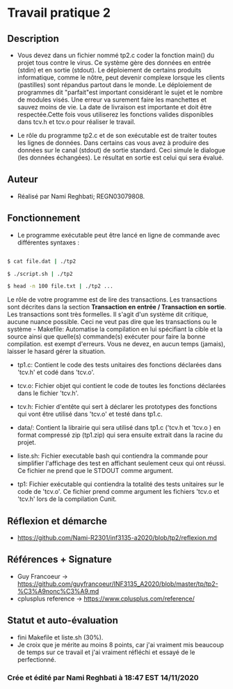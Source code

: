  # Travail pratique 2

   ## Description
   - Vous devez dans un fichier nommé tp2.c coder la fonction main() du projet tous contre le virus. Ce système gère des données en entrée (stdin) et en sortie (stdout).
     Le déploiement de certains produits informatique, comme le nôtre, peut devenir complexe lorsque les clients (pastilles) sont répandus partout dans le monde.
     Le déploiement de programmes dit "parfait"est important considérant le sujet et le nombre de modules visés. Une erreur va surement faire les manchettes et sauvez moins
     de vie. La date de livraison est importante et doit être respectée.Cette fois vous utiliserez les fonctions valides disponibles dans tcv.h et tcv.o pour réaliser le travail.

   - Le rôle du programme tp2.c et de son exécutable est de traiter toutes les lignes de données. Dans certains cas vous avez à produire des données sur le canal (stdout)
     de sortie standard. Ceci simule le dialogue (les données échangées). Le résultat en sortie est celui qui sera évalué. 
 
   ## Auteur

   - Réalisé par Nami Reghbati; REGN03079808.

   ## Fonctionnement
   
   - Le programme exécutable peut être lancé en ligne de commande avec différentes syntaxes :

   ```bash $ ./tp2 ## Contenu du projet

   $ cat file.dat | ./tp2
 
   $ ./script.sh | ./tp2 

   $ head -n 100 file.txt | ./tp2 ...

  ``` 
   Le rôle de votre programme est de lire des transactions.  Les transactions sont décrites dans la section **Transaction en entrée / Transaction en sortie**.  Les transactions 
   sont très formelles.  Il s'agit d'un système dit critique, aucune nuance possible.  Ceci ne veut pas dire que les transactions ou le système - Makefile: Automatise la compilation en 
   lui spécifiant la cible et la source ainsi que quelle(s) commande(s) exécuter pour faire la bonne compilation. est exempt d'erreurs.  Vous ne devez, en aucun temps (jamais), laisser 
   le hasard gérer la situation.

   - tp1.c: Contient le code des tests unitaires des fonctions déclarées dans 'tcv.h' et codé dans 'tcv.o'.

   - tcv.o: Fichier objet qui contient le code de toutes les fonctions déclarées dans le fichier 'tcv.h'.

   - tcv.h: Fichier d'entête qui sert à déclarer les prototypes des fonctions qui vont être utilisé dans 'tcv.o' et testé dans tp1.c. 


  - data/: Contient la librairie qui sera utilisé dans tp1.c ('tcv.h et 'tcv.o ) en format compressé zip (tp1.zip) qui sera ensuite extrait dans la racine du projet.

   - liste.sh: Fichier executable bash qui contiendra la commande pour simplifier l'affichage des test en affichant seulement ceux qui ont réussi. Ce fichier ne prend que le STDOUT comme 
     argument. 

   - tp1: Fichier exécutable qui contiendra la totalité des tests unitaires sur le code de 'tcv.o'. Ce fichier prend comme argument les fichiers 
     'tcv.o et 'tcv.h' lors de la compilation Cunit.

 ## Réflexion et démarche
   
   - https://github.com/Nami-R2301/inf3135-a2020/blob/tp2/reflexion.md 

 ## Références + Signature 

   - Guy Francoeur -> https://github.com/guyfrancoeur/INF3135_A2020/blob/master/tp/tp2-%C3%A9nonc%C3%A9.md 
   - cplusplus reference -> https://www.cplusplus.com/reference/ 

   ## Statut et auto-évaluation

   - fini Makefile et liste.sh (30%). 
  - Je croix que je mérite au moins 8 points, car j'ai vraiment mis beaucoup de temps sur ce travail et j'ai vraiment réfléchi et essayé de le perfectionné.

### Crée et édité par Nami Reghbati à 18:47 EST 14/11/2020 

